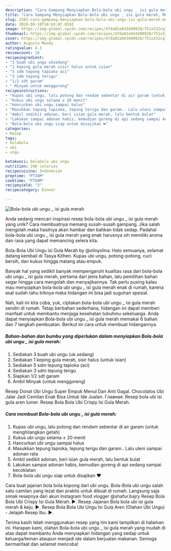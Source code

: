 ```yaml
---
description: "Cara Gampang Menyiapkan Bola-bola ubi ungu _ isi gula merah, Menggugah Selera"
title: "Cara Gampang Menyiapkan Bola-bola ubi ungu _ isi gula merah, Menggugah Selera"
slug: 2582-cara-gampang-menyiapkan-bola-bola-ubi-ungu-isi-gula-merah-menggugah-selera
date: 2020-09-18T10:03:07.019Z
image: https://img-global.cpcdn.com/recipes/47da02a943490920/751x532cq70/bola-bola-ubi-ungu-_-isi-gula-merah-foto-resep-utama.jpg
thumbnail: https://img-global.cpcdn.com/recipes/47da02a943490920/751x532cq70/bola-bola-ubi-ungu-_-isi-gula-merah-foto-resep-utama.jpg
cover: https://img-global.cpcdn.com/recipes/47da02a943490920/751x532cq70/bola-bola-ubi-ungu-_-isi-gula-merah-foto-resep-utama.jpg
author: Augusta Moody
ratingvalue: 4.3
reviewcount: 10
recipeingredient:
- "3 buah ubi ungu uksedang"
- "1 keping gula merah sisir halus untuk isian"
- "5 sdm tepung tapioka aci"
- "3 sdm tepung terigu"
- "1/2 sdt garam"
- " Minyak untuk menggoreng"
recipeinstructions:
- "Kupas ubi ungu, lalu potong dan rendam sebentar di air garam (untuk menghilangkan getah)"
- "Kukus ubi ungu selama ± 20 menit"
- "Hancurkan ubi ungu sampai halus"
- "Masukkan tepung tapioka, tepung terigu dan garam.. Lalu uleni sampai adonan rata"
- "Ambil sedikit adonan, beri isian gula merah, lalu bentuk bulat"
- "Lakukan sampai adonan habis, kemudian goreng di api sedang sampai kecoklatan"
- "Bola-bola ubi ungu siap untuk disajikan ❤️"
categories:
- Resep
tags:
- bolabola
- ubi
- ungu

katakunci: bolabola ubi ungu 
nutrition: 248 calories
recipecuisine: Indonesian
preptime: "PT34M"
cooktime: "PT60M"
recipeyield: "3"
recipecategory: Dinner

---
```



![Bola-bola ubi ungu _ isi gula merah](https://img-global.cpcdn.com/recipes/47da02a943490920/751x532cq70/bola-bola-ubi-ungu-_-isi-gula-merah-foto-resep-utama.jpg)

Anda sedang mencari inspirasi resep bola-bola ubi ungu _ isi gula merah yang unik? Cara membuatnya memang susah-susah gampang. Jika salah mengolah maka hasilnya akan hambar dan bahkan tidak sedap. Padahal bola-bola ubi ungu _ isi gula merah yang enak harusnya sih memiliki aroma dan rasa yang dapat memancing selera kita.

Bola-Bola Ubi Ungu isi Gula Merah by @olinyolina. Halo semuanya, selamat datang kembali di Tasya Kithen. Kupas ubi ungu, potong-potong, cuci bersih, dan kukus hingga matang atau empuk.

Banyak hal yang sedikit banyak mempengaruhi kualitas rasa dari bola-bola ubi ungu _ isi gula merah, pertama dari jenis bahan, lalu pemilihan bahan segar hingga cara mengolah dan menyajikannya. Tak perlu pusing kalau mau menyiapkan bola-bola ubi ungu _ isi gula merah enak di rumah, karena asal sudah tahu triknya maka hidangan ini bisa jadi suguhan spesial.


Nah, kali ini kita coba, yuk, ciptakan bola-bola ubi ungu _ isi gula merah sendiri di rumah. Tetap berbahan sederhana, hidangan ini dapat memberi manfaat untuk membantu menjaga kesehatan tubuhmu sekeluarga. Anda dapat menyiapkan Bola-bola ubi ungu _ isi gula merah memakai 6 bahan dan 7 langkah pembuatan. Berikut ini cara untuk membuat hidangannya.

<!--inarticleads1-->

##### Bahan-bahan dan bumbu yang diperlukan dalam menyiapkan Bola-bola ubi ungu _ isi gula merah:

1. Sediakan 3 buah ubi ungu (uk.sedang)
1. Sediakan 1 keping gula merah, sisir halus (untuk isian)
1. Sediakan 5 sdm tepung tapioka (aci)
1. Sediakan 3 sdm tepung terigu
1. Siapkan 1/2 sdt garam
1. Ambil  Minyak (untuk menggoreng)


Resep Donat Ubi Ungu Super Empuk Menul Dan Anti Gagal. Chocolatos Ubi Jalar Jadi Cemilan Enak Bisa Untuk Ide Jualan. Главная. Resep bola ubi isi gula aren lumer. Resep Bola Bola Ubi Crispy Isi Gula Merah. 

<!--inarticleads2-->

##### Cara membuat Bola-bola ubi ungu _ isi gula merah:

1. Kupas ubi ungu, lalu potong dan rendam sebentar di air garam (untuk menghilangkan getah)
1. Kukus ubi ungu selama ± 20 menit
1. Hancurkan ubi ungu sampai halus
1. Masukkan tepung tapioka, tepung terigu dan garam.. Lalu uleni sampai adonan rata
1. Ambil sedikit adonan, beri isian gula merah, lalu bentuk bulat
1. Lakukan sampai adonan habis, kemudian goreng di api sedang sampai kecoklatan
1. Bola-bola ubi ungu siap untuk disajikan ❤️


Cara buat jajanan bola bola kopong dari ubi ungu. Bola-Bola ubi ungu salah satu camilan yang lezat dan praktis untuk dibuat di rumah. Langsung saja simak resepnya dari akun Instagram food vlogger @shafur.bajry  Resep Bola Bola Ubi Crispy Isi Gula Merah. ►. Resep Jajanan Bola bola ubi isi gula merah &amp; keju. ►. Resep Bola Bola Ubi Ungu Isi Gula Aren (Olahan Ubi Ungu) - Jelajah Resep Ibu. ►. 

Terima kasih telah menggunakan resep yang tim kami tampilkan di halaman ini. Harapan kami, olahan Bola-bola ubi ungu _ isi gula merah yang mudah di atas dapat membantu Anda menyiapkan hidangan yang sedap untuk keluarga/teman ataupun menjadi ide dalam berjualan makanan. Semoga bermanfaat dan selamat mencoba!
